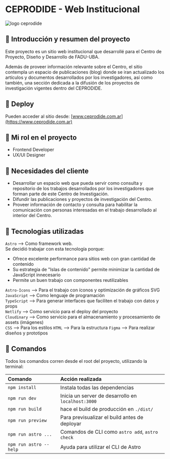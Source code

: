 # CEPRODIDE - Web Institucional

![logo ceprodide](https://res.cloudinary.com/dgixc3e9z/image/upload/v1678804701/website-ceprodide/metatags/metatags-ceprodide_kqoceq.png)

## 📌 Introducción y resumen del proyecto

Este proyecto es un sitio web institucional que desarrollé para el Centro de Proyecto, Diseño y Desarrollo de FADU-UBA.

Además de proveer información relevante sobre el Centro, el sitio contempla un espacio de publicaciones (blog) donde se iran actualizado los artículos y documentos desarrollados por los investigadores, así como también, una sección dedicada a la difusión de los proyectos de investigación vigentes dentro del CEPRODIDE.

## 🚀 Deploy

Pueden acceder al sitio desde: [www.ceprodide.com.ar](https://www.ceprodide.com.ar)

## 💼 Mi rol en el proyecto

- Frontend Developer
- UX/UI Designer

## 🎯 Necesidades del cliente

- Desarrollar un espacio web que pueda servir como consulta y repositorio de los trabajos desarrollados por los investigadores que forman parte de este Centro de Investigación.
- Difundir las publicaciones y proyectos de investigación del Centro.
- Proveer información de contacto y consulta para habilitar la comunicación con personas interesadas en el trabajo desarrollado al interior del Centro.

## 🔨 Tecnologías utilizadas

`Astro` --> Como framework web.  
Se decidió trabajar con esta tecnología porque:

- Ofrece excelente performance para sitios web con gran cantidad de contenido
- Su estrategia de "Islas de contenido" permite minimizar la cantidad de JavaScript innecesario
- Permite un buen trabajo con componentes reutilizables

`Astro-Icons` --> Para el trabajo con íconos y optimización de gráficos SVG  
`JavaScript` --> Como lenguaje de programación  
`TypeScript` --> Para generar interfaces que faciliten el trabajo con datos y props  
`Netlify` --> Como servicio para el deploy del proyecto  
`Cloudinary` --> Como servicio para el almacenamiento y procesamiento de assets (imágenes)  
`CSS` --> Para los estilos
`HTML` --> Para la estructura
`Figma` --> Para realizar diseños y prototipos

## 🧞 Comandos

Todos los comandos corren desde el root del proyecto, utilizando la terminal:

| Comando                | Acción realizada                                   |
| :--------------------- | :------------------------------------------------- |
| `npm install`          | Instala todas las dependencias                     |
| `npm run dev`          | Inicia un server de desarrollo en `localhost:3000` |
| `npm run build`        | hace el build de producción en `./dist/`           |
| `npm run preview`      | Para previsualizar el build antes de deployar      |
| `npm run astro ...`    | Comandos de CLI como `astro add`, `astro check`    |
| `npm run astro --help` | Ayuda para utilizar el CLI de Astro                |

